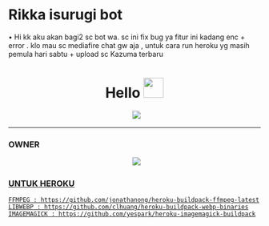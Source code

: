 # Rikka isurugi bot

• Hi kk aku akan bagi2 sc bot wa. sc ini fix bug ya fitur ini kadang enc + error . klo mau sc mediafire chat gw aja , untuk cara run heroku yg masih pemula hari sabtu + upload sc Kazuma terbaru 

<h1 align="center">Hello <img src="https://user-images.githubusercontent.com/1303154/88677602-1635ba80-d120-11ea-84d8-d263ba5fc3c0.gif" width="40px" alt=""><br></h1>
<p align="center">
  <img src="https://user-images.githubusercontent.com/99161705/152916480-c4afc01a-36f2-417e-bfad-af9cf9b3cbb7.jpg" />
</p> 

------



### OWNER
<p align="center">
  <a href="https://wa.me/62887433094409?text=Halo"><img src="https://img.shields.io/badge/WhatsApp-25D366?style=for-the-badge&logo=whatsapp&logoColor=white" /><br>
    
### UNTUK HEROKU
 
```
FFMPEG : https://github.com/jonathanong/heroku-buildpack-ffmpeg-latest
LIBWEBP : https://github.com/clhuang/heroku-buildpack-webp-binaries
IMAGEMAGICK : https://github.com/yespark/heroku-imagemagick-buildpack

```


